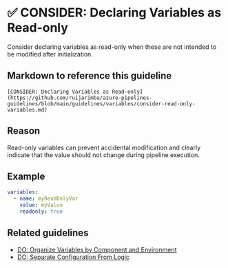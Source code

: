 # ✅ CONSIDER: Declaring Variables as Read-only

Consider declaring variables as read-only when these are not intended to be
modified after initialization.

## Markdown to reference this guideline

```plaintext
[CONSIDER: Declaring Variables as Read-only](https://github.com/ruijarimba/azure-pipelines-guidelines/blob/main/guidelines/variables/consider-read-only-variables.md)
```

## Reason

Read-only variables can prevent accidental modification and clearly indicate
that the value should not change during pipeline execution.

## Example

```yaml
variables:
  - name: myReadOnlyVar
    value: myValue
    readonly: true
```

## Related guidelines

- [DO: Organize Variables by Component and Environment](/guidelines/variables/do-organize-variables.md)
- [DO: Separate Configuration From Logic](/guidelines/variables/do-separate-configuration.md)

